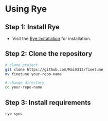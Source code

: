 # Using Rye

## Step 1: Install Rye

- Visit the [Rye Installation](https://rye.astral.sh/guide/installation/) for installation.

## Step 2: Clone the repository

```bash
# clone project
git clone https://github.com/Mai0313/finetune
mv finetune your-repo-name

# change directory
cd your-repo-name
```

## Step 3: Install requirements

```bash
rye sync
```

